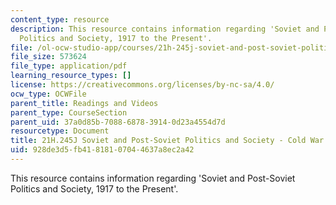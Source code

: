```yaml
---
content_type: resource
description: This resource contains information regarding 'Soviet and Post-Soviet
  Politics and Society, 1917 to the Present'.
file: /ol-ocw-studio-app/courses/21h-245j-soviet-and-post-soviet-politics-and-society-1917-to-the-present-spring-2016/928de3d5fb41818107044637a8ec2a42_MIT21H_245JS16_ColdWar.pdf
file_size: 573624
file_type: application/pdf
learning_resource_types: []
license: https://creativecommons.org/licenses/by-nc-sa/4.0/
ocw_type: OCWFile
parent_title: Readings and Videos
parent_type: CourseSection
parent_uid: 37a0d85b-7088-6878-3914-0d23a4554d7d
resourcetype: Document
title: 21H.245J Soviet and Post-Soviet Politics and Society - Cold War
uid: 928de3d5-fb41-8181-0704-4637a8ec2a42
---
```

This resource contains information regarding 'Soviet and Post-Soviet Politics and Society, 1917 to the Present'.
